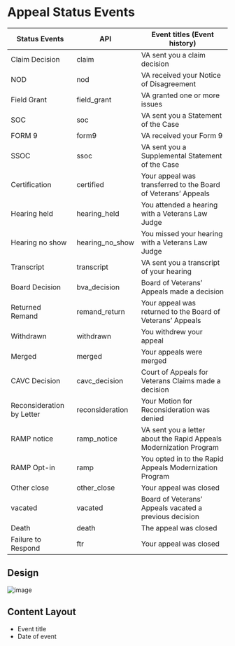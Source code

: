 # Appeal Status Events

Status Events | API | Event titles (Event history)
----- | ----- | -----
Claim Decision | claim | VA sent you a claim decision
NOD| nod | VA received your Notice of Disagreement
Field Grant | field_grant | VA granted one or more issues
SOC | soc | VA sent you a Statement of the Case
FORM 9 | form9 | VA received your Form 9
SSOC | ssoc | VA sent you a Supplemental Statement of the Case
Certification | certified | Your appeal was transferred to the Board of Veterans’ Appeals
Hearing held | hearing_held | You attended a hearing with a Veterans Law Judge
Hearing no show | hearing_no_show | You missed your hearing with a Veterans Law Judge
Transcript | transcript | VA sent you a transcript of your hearing 
Board Decision | bva_decision | Board of Veterans’ Appeals made a decision
Returned Remand| remand_return | Your appeal was returned to the Board of Veterans’ Appeals
Withdrawn | withdrawn | You withdrew your appeal 
Merged | merged | Your appeals were merged
CAVC Decision | cavc_decision | Court of Appeals for Veterans Claims made a decision
Reconsideration by Letter | reconsideration | Your Motion for Reconsideration was denied
RAMP notice | ramp_notice | VA sent you a letter about the Rapid Appeals Modernization Program
RAMP Opt-in | ramp | You opted in to the Rapid Appeals Modernization Program 
Other close | other_close | Your appeal was closed
vacated | vacated | Board of Veterans’ Appeals vacated a previous decision
Death | death | The appeal was closed
Failure to Respond | ftr | Your appeal was closed

## Design 

![image](https://user-images.githubusercontent.com/13420618/34883852-e2814092-f788-11e7-99a0-32dc52f1bcf0.png)

## Content Layout 

- Event title
- Date of event

